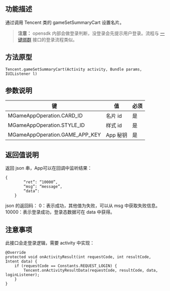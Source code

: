 ## 功能描述
通过调用 Tencent 类的 gameSetSummaryCart 设置名片。
>**注意：**
>opensdk 内部会做登录判断，没登录会先提示用户登录。流程与 [一键绑群](http://tce.fsphere.cn/document/product/630/11875) 接口的登录流程类似。

## 方法原型

`Tencent.gameSetSummaryCart(Activity activity, Bundle params, IUIListener l)`

## 参数说明

|键 |值 | 必须 |
| ---| ---| --- |
| MGameAppOperation.CARD_ID | 名片 id | 是 |
| MGameAppOperation.STYLE_ID | 样式 id | 是 |
| MGameAppOperation.GAME_APP_KEY | App 秘钥 | 是 |

## 返回值说明
返回 json 串，App可以在回调中监听结果：
```
{
		“ret”: “10000”,
		“msg”: “message”,
		“data”: 
	}
```
json 的返回码：
0：表示成功，其他值为失败，可以从 msg 中获取失败信息。
10000：表示登录成功，登录态数据可在 data 中获得。

## 注意事项
此接口会走登录逻辑，需要 activity 中实现：
```
@Override
protected void onActivityResult(int requestCode, int resultCode, Intent data) {
    if (requestCode == Constants.REQUEST_LOGIN) {
        Tencent.onActivityResultData(requestCode, resultCode, data, loginListener);
    }
}
```
